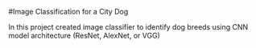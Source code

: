 #Image Classification for a City Dog

In this project created image classifier to identify dog breeds using CNN model architecture (ResNet, AlexNet, or VGG)

